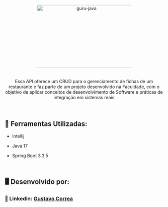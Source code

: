<div align="center"> <br> 
  <img align="center" alt="guru-java" height="200" width="300" src="https://cdn.jsdelivr.net/gh/devicons/devicon@latest/icons/spring/spring-original.svg" />
</div> <br>  <br> 


<div align="center"> 
  Essa API oferece um CRUD para o gerenciamento de fichas de um restaurante e faz parte de um projeto desenvolvido na Faculdade, com o objetivo de aplicar conceitos de desenvolvimento de Software e práticas de   integração em sistemas reais
</div> <br>  <br> 


## 🚀 Ferramentas Utilizadas:

* Intellij

* Java 17

* Spring Boot 3.3.5

 <br> 

## 🖥️ Desenvolvido por:

### 📝 Linkedin: [Gustavo Correa](https://www.linkedin.com/in/gustavo-chauar-correa-946168269/)
